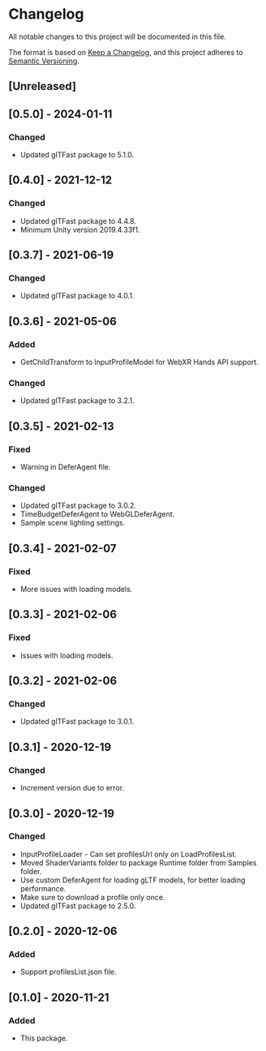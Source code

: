 # Changelog
All notable changes to this project will be documented in this file.

The format is based on [Keep a Changelog](https://keepachangelog.com/en/1.0.0/),
and this project adheres to [Semantic Versioning](https://semver.org/spec/v2.0.0.html).

## [Unreleased]

## [0.5.0] - 2024-01-11
### Changed
- Updated glTFast package to 5.1.0.

## [0.4.0] - 2021-12-12
### Changed
- Updated glTFast package to 4.4.8.
- Minimum Unity version 2019.4.33f1.

## [0.3.7] - 2021-06-19
### Changed
- Updated glTFast package to 4.0.1.

## [0.3.6] - 2021-05-06
### Added
- GetChildTransform to InputProfileModel for WebXR Hands API support.

### Changed
- Updated glTFast package to 3.2.1.

## [0.3.5] - 2021-02-13
### Fixed
- Warning in DeferAgent file.

### Changed
- Updated glTFast package to 3.0.2.
- TimeBudgetDeferAgent to WebGLDeferAgent.
- Sample scene lighting settings.

## [0.3.4] - 2021-02-07
### Fixed
- More issues with loading models.

## [0.3.3] - 2021-02-06
### Fixed
- Issues with loading models.

## [0.3.2] - 2021-02-06
### Changed
- Updated glTFast package to 3.0.1.

## [0.3.1] - 2020-12-19
### Changed
- Increment version due to error.

## [0.3.0] - 2020-12-19
### Changed
- InputProfileLoader - Can set profilesUrl only on LoadProfilesList.
- Moved ShaderVariants folder to package Runtime folder from Samples folder.
- Use custom DeferAgent for loading gLTF models, for better loading performance.
- Make sure to download a profile only once.
- Updated glTFast package to 2.5.0.

## [0.2.0] - 2020-12-06
### Added
- Support profilesList.json file.

## [0.1.0] - 2020-11-21
### Added
- This package.
